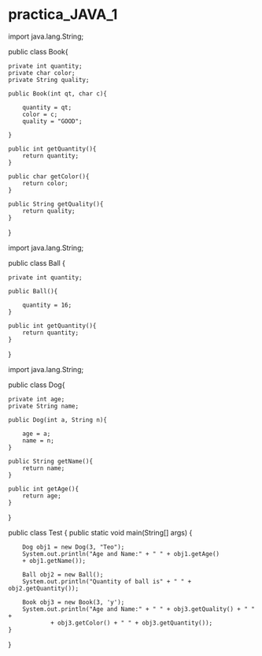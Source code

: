 # practica_JAVA_1

import java.lang.String;

public class Book{

    private int quantity;
    private char color;
    private String quality;

    public Book(int qt, char c){

        quantity = qt;
        color = c;
        quality = "GOOD";

    }

    public int getQuantity(){
        return quantity;
    }

    public char getColor(){
        return color;
    }

    public String getQuality(){
        return quality;
    }

}

import java.lang.String;

public class Ball {

    private int quantity;

    public Ball(){

        quantity = 16;
    }

    public int getQuantity(){
        return quantity;
    }

}

import java.lang.String;

public class Dog{

    private int age;
    private String name;

    public Dog(int a, String n){

        age = a;
        name = n;
    }

    public String getName(){
        return name;
    }

    public int getAge(){
        return age;
    }

}

public class Test {
    public static void main(String[] args) {

        Dog obj1 = new Dog(3, "Teo");
        System.out.println("Age and Name:" + " " + obj1.getAge()
        + obj1.getName());

        Ball obj2 = new Ball();
        System.out.println("Quantity of ball is" + " " + obj2.getQuantity());

        Book obj3 = new Book(3, 'y');
        System.out.println("Age and Name:" + " " + obj3.getQuality() + " " +
                + obj3.getColor() + " " + obj3.getQuantity());
    }
}
